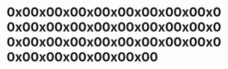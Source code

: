 # 0x00x00x00x00x00x00x00x00x00x00x00x00x00x00x00x00x00x00x00x00x00x00x00x00x00x00x00x00x00x00x00x00x00